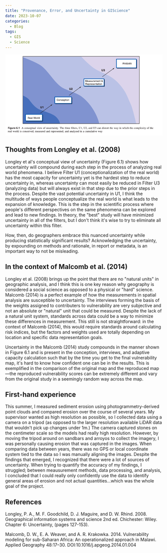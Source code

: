 ```yaml
---
title: "Provenance, Error, and Uncertainty in GIScience"
date: 2023-10-07
categories:
  - Blog
tags:
  - GIS
  - Science
---
```


![Longley et al. Figure 6.1](/assets/images/Longley_6.1.png)

## Thoughts from Longley et al. (2008)
Longley et al's conceptual view of uncertainty (Figure 6.1) shows how uncertainty will compound during each step in the process of analyzing real world phenomena. I believe Filter U1 (conceptionalization of the real world) has the most capacity for uncertainty yet is the hardest step to reduce uncertainty in, whereas uncertainty can most easily be reduced in Filter U3 (analyzing data) but will always exist in that step due to the prior steps in the process. Despite the vast potential uncertainty in U1, I think the multitude of ways people conceptualize the real world is what leads to the expansion of knowledge. This is the step in the scientific process where people's different perspectives on the same phenomena can be explored and lead to new findings. In theory, the "best" study will have minimized uncertainty in all of the filters, but I don't think it's wise to try to eliminate all uncertainty within this filter.

How, then, do geographers embrace this nuanced uncertainty while producing statistically significant results? Acknowledging the uncertainty, by expounding on methods and rationale, in report or metadata, is an important way to not be misleading.

## In the context of Malcomb et al. (2014)
 Longley et al. (2008) brings up the point that there are no "natural units" in geographic analysis, and I think this is one key reason why geography is considered a social science as opposed to a physical or "hard" science. Malcomb (2014) is a perfect example of how the measurements in spatial analysis are susceptible to uncertainty. The interviews forming the basis of the weights assigned to contributers to vulnerability are very subjective and not an absolute or "natural" unit that could be measured. Despite the lack of a natural unit system, standards across data could be a way to minimize these differences in measurement. This still is not straightforward: in the context of Malcomb (2014), this would require standards around calculating risk indices, but the factors and weights used are totally depending on location and specific data representation goals. 
 
 Uncertainty in the Malcomb (2014) study compounds in the manner shown in Figure 6.1 and is present in the conception, interviews, and adaptive capacity calculation such that by the time you get to the final vulnerability map, it's hard to know how confident one can be in the results. This is exemplified in the comparison of the original map and the reproduced map—the reproduced vulnerability scores can be extremely different and vary from the original study in a seemingly random way across the map.

## First-hand experience
This summer, I measured sediment erosion using photogrammetry-derived point clouds and compared erosion over the course of several years. My supervisor wanted as high resolution as possible, so I collected data using a camera on a tripod (as opposed to the larger resolution available LiDAR data that wouldn't pick up changes under 1m.) The camera captured stones on the centimeter scale so the models had really high resolution. However, by moving the tripod around on sandbars and arroyos to collect the imagery, I was personally causing erosion that was captured in the images. When comparing data between years, there was no GPS or local coordinate system tied to the data so I was manually aligning the images. Despite the findings that emerged, I recognized that there were a lot of sources of uncertainty. When trying to quantify the accuracy of my findings, I struggled; between meausurement methods, data processing, and analysis, I concluded that I could really only confidently use the data to identify general areas of erosion and not actual quantities...which was the whole goal of the project.

## References
Longley, P. A., M. F. Goodchild, D. J. Maguire, and D. W. Rhind. 2008. Geographical information systems and science 2nd ed. Chichester: Wiley. Chapter 6: Uncertainty, (pages 127-153).

Malcomb, D. W., E. A. Weaver, and A. R. Krakowka. 2014. Vulnerability modeling for sub-Saharan Africa: An operationalized approach in Malawi. Applied Geography 48:17–30. DOI:10.1016/j.apgeog.2014.01.004
